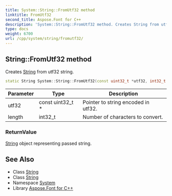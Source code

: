 ```yaml
---
title: System::String::FromUtf32 method
linktitle: FromUtf32
second_title: Aspose.Font for C++
description: 'System::String::FromUtf32 method. Creates String from utf32 string in C++.'
type: docs
weight: 6700
url: /cpp/system/string/fromutf32/
---
```

## String::FromUtf32 method


Creates [String](../) from utf32 string.

```cpp
static String System::String::FromUtf32(const uint32_t *utf32, int32_t length)
```


| Parameter | Type | Description |
| --- | --- | --- |
| utf32 | const uint32_t * | Pointer to string encoded in utf32. |
| length | int32_t | Number of characters to convert. |

### ReturnValue

[String](../) object representing passed string.

## See Also

* Class [String](../)
* Class [String](../)
* Namespace [System](../../)
* Library [Aspose.Font for C++](../../../)
